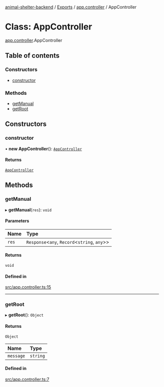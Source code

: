 [animal-shelter-backend](../README.md) / [Exports](../modules.md) / [app.controller](../modules/app_controller.md) / AppController

# Class: AppController

[app.controller](../modules/app_controller.md).AppController

## Table of contents

### Constructors

- [constructor](app_controller.AppController.md#constructor)

### Methods

- [getManual](app_controller.AppController.md#getmanual)
- [getRoot](app_controller.AppController.md#getroot)

## Constructors

### constructor

• **new AppController**(): [`AppController`](app_controller.AppController.md)

#### Returns

[`AppController`](app_controller.AppController.md)

## Methods

### getManual

▸ **getManual**(`res`): `void`

#### Parameters

| Name | Type |
| :------ | :------ |
| `res` | `Response`\<`any`, `Record`\<`string`, `any`\>\> |

#### Returns

`void`

#### Defined in

[src/app.controller.ts:15](https://github.com/B4LiN7/animal-shelter-backend/blob/1dff22f62fa53a2f3b721b18c90a57a5c18f4cde/src/app.controller.ts#L15)

___

### getRoot

▸ **getRoot**(): `Object`

#### Returns

`Object`

| Name | Type |
| :------ | :------ |
| `message` | `string` |

#### Defined in

[src/app.controller.ts:7](https://github.com/B4LiN7/animal-shelter-backend/blob/1dff22f62fa53a2f3b721b18c90a57a5c18f4cde/src/app.controller.ts#L7)

